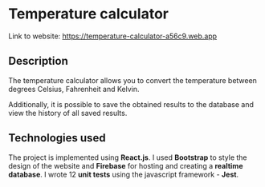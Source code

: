 # Temperature calculator

Link to website: https://temperature-calculator-a56c9.web.app

## Description

The temperature calculator allows you to convert the temperature between degrees Celsius, Fahrenheit and Kelvin.

Additionally, it is possible to save the obtained results to the database and view the history of all saved results.

## Technologies used

The project is implemented using **React.js**.
I used **Bootstrap** to style the design of the website and **Firebase** for hosting and creating a **realtime database**.
I wrote 12 **unit tests** using the javascript framework - **Jest**.
